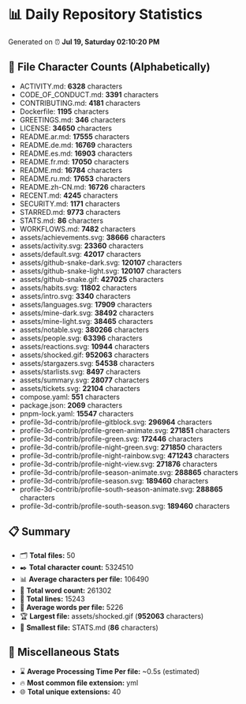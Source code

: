 # 📊 Daily Repository Statistics
Generated on ⏰ **Jul 19, Saturday 02:10:20 PM**

## 📂 File Character Counts (Alphabetically)
- ACTIVITY.md: **6328** characters
- CODE_OF_CONDUCT.md: **3391** characters
- CONTRIBUTING.md: **4181** characters
- Dockerfile: **1195** characters
- GREETINGS.md: **346** characters
- LICENSE: **34650** characters
- README.ar.md: **17555** characters
- README.de.md: **16769** characters
- README.es.md: **16903** characters
- README.fr.md: **17050** characters
- README.md: **16784** characters
- README.ru.md: **17653** characters
- README.zh-CN.md: **16726** characters
- RECENT.md: **4245** characters
- SECURITY.md: **1171** characters
- STARRED.md: **9773** characters
- STATS.md: **86** characters
- WORKFLOWS.md: **7482** characters
- assets/achievements.svg: **38666** characters
- assets/activity.svg: **23360** characters
- assets/default.svg: **42017** characters
- assets/github-snake-dark.svg: **120107** characters
- assets/github-snake-light.svg: **120107** characters
- assets/github-snake.gif: **427025** characters
- assets/habits.svg: **11802** characters
- assets/intro.svg: **3340** characters
- assets/languages.svg: **17909** characters
- assets/mine-dark.svg: **38492** characters
- assets/mine-light.svg: **38465** characters
- assets/notable.svg: **380266** characters
- assets/people.svg: **63396** characters
- assets/reactions.svg: **10944** characters
- assets/shocked.gif: **952063** characters
- assets/stargazers.svg: **54538** characters
- assets/starlists.svg: **8497** characters
- assets/summary.svg: **28077** characters
- assets/tickets.svg: **22104** characters
- compose.yaml: **551** characters
- package.json: **2069** characters
- pnpm-lock.yaml: **15547** characters
- profile-3d-contrib/profile-gitblock.svg: **296964** characters
- profile-3d-contrib/profile-green-animate.svg: **271851** characters
- profile-3d-contrib/profile-green.svg: **172446** characters
- profile-3d-contrib/profile-night-green.svg: **271850** characters
- profile-3d-contrib/profile-night-rainbow.svg: **471243** characters
- profile-3d-contrib/profile-night-view.svg: **271876** characters
- profile-3d-contrib/profile-season-animate.svg: **288865** characters
- profile-3d-contrib/profile-season.svg: **189460** characters
- profile-3d-contrib/profile-south-season-animate.svg: **288865** characters
- profile-3d-contrib/profile-south-season.svg: **189460** characters

## 📋 Summary
- 🗂️ **Total files:** 50
- ✒️ **Total character count:** 5324510
- 📊 **Average characters per file:** 106490
- 📝 **Total word count:** 261302
- 🧾 **Total lines:** 15243
- 📐 **Average words per file:** 5226
- 🏆 **Largest file:** assets/shocked.gif (**952063** characters)
- 🥉 **Smallest file:** STATS.md (**86** characters)

## 🌟 Miscellaneous Stats
- ⌛ **Average Processing Time Per file:** ~0.5s (estimated)
- 🔥 **Most common file extension:** yml
- 🌐 **Total unique extensions:** 40
